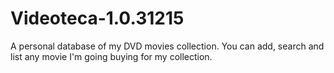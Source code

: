 Videoteca-1.0.31215
==================

A personal database of my DVD movies collection. You can add, search and list any movie I'm going buying for my collection.

